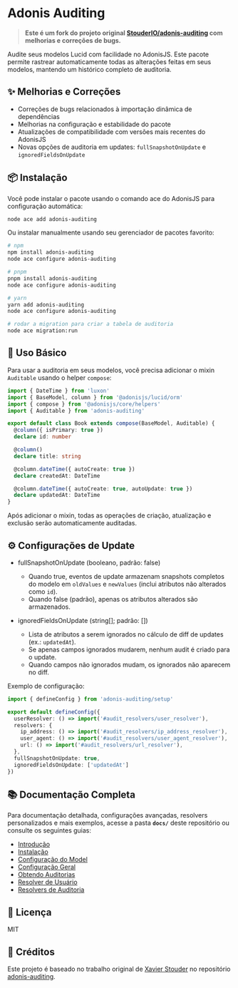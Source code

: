 # Adonis Auditing

> **Este é um fork do projeto original [StouderIO/adonis-auditing](https://github.com/StouderIO/adonis-auditing) com melhorias e correções de bugs.**

Audite seus modelos Lucid com facilidade no AdonisJS. Este pacote permite rastrear automaticamente todas as alterações feitas em seus modelos, mantendo um histórico completo de auditoria.

## ✨ Melhorias e Correções

- Correções de bugs relacionados à importação dinâmica de dependências
- Melhorias na configuração e estabilidade do pacote
- Atualizações de compatibilidade com versões mais recentes do AdonisJS
- Novas opções de auditoria em updates: `fullSnapshotOnUpdate` e `ignoredFieldsOnUpdate`

## 📦 Instalação

Você pode instalar o pacote usando o comando ace do AdonisJS para configuração automática:

```sh
node ace add adonis-auditing
```

Ou instalar manualmente usando seu gerenciador de pacotes favorito:

```sh
# npm
npm install adonis-auditing
node ace configure adonis-auditing

# pnpm
pnpm install adonis-auditing
node ace configure adonis-auditing

# yarn
yarn add adonis-auditing
node ace configure adonis-auditing
```

```sh
# rodar a migration para criar a tabela de auditoria
node ace migration:run
```

## 🚀 Uso Básico

Para usar a auditoria em seus modelos, você precisa adicionar o mixin `Auditable` usando o helper `compose`:

```typescript
import { DateTime } from 'luxon'
import { BaseModel, column } from '@adonisjs/lucid/orm'
import { compose } from '@adonisjs/core/helpers'
import { Auditable } from 'adonis-auditing'

export default class Book extends compose(BaseModel, Auditable) {
  @column({ isPrimary: true })
  declare id: number

  @column()
  declare title: string

  @column.dateTime({ autoCreate: true })
  declare createdAt: DateTime

  @column.dateTime({ autoCreate: true, autoUpdate: true })
  declare updatedAt: DateTime
}
```

Após adicionar o mixin, todas as operações de criação, atualização e exclusão serão automaticamente auditadas.

## ⚙️ Configurações de Update

- fullSnapshotOnUpdate (booleano, padrão: false)
  - Quando true, eventos de update armazenam snapshots completos do modelo em `oldValues` e `newValues` (inclui atributos não alterados como `id`).
  - Quando false (padrão), apenas os atributos alterados são armazenados.

- ignoredFieldsOnUpdate (string[]; padrão: [])
  - Lista de atributos a serem ignorados no cálculo de diff de updates (ex.: `updatedAt`).
  - Se apenas campos ignorados mudarem, nenhum audit é criado para o update.
  - Quando campos não ignorados mudam, os ignorados não aparecem no diff.

Exemplo de configuração:

```ts
import { defineConfig } from 'adonis-auditing/setup'

export default defineConfig({
  userResolver: () => import('#audit_resolvers/user_resolver'),
  resolvers: {
    ip_address: () => import('#audit_resolvers/ip_address_resolver'),
    user_agent: () => import('#audit_resolvers/user_agent_resolver'),
    url: () => import('#audit_resolvers/url_resolver'),
  },
  fullSnapshotOnUpdate: true,
  ignoredFieldsOnUpdate: ['updatedAt']
})
```

## 📚 Documentação Completa

Para documentação detalhada, configurações avançadas, resolvers personalizados e mais exemplos, acesse a pasta **`docs/`** deste repositório ou consulte os seguintes guias:

- [Introdução](docs/guide/introduction.md)
- [Instalação](docs/guide/installation.md)
- [Configuração do Model](docs/guide/model-setup.md)
- [Configuração Geral](docs/guide/general-configuration.md)
- [Obtendo Auditorias](docs/guide/getting-audits.md)
- [Resolver de Usuário](docs/guide/user-resolver.md)
- [Resolvers de Auditoria](docs/guide/audit-resolvers.md)

## 📄 Licença

MIT

## 🙏 Créditos

Este projeto é baseado no trabalho original de [Xavier Stouder](https://github.com/StouderIO) no repositório [adonis-auditing](https://github.com/StouderIO/adonis-auditing).
